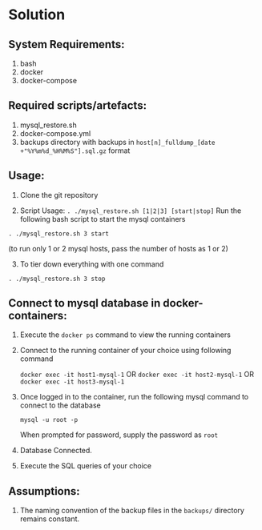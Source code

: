# Solution

## System Requirements:

1. bash
2. docker
3. docker-compose

## Required scripts/artefacts:

1. mysql_restore.sh
2. docker-compose.yml
3. backups directory with backups in `host[n]_fulldump_[date +"%Y%m%d_%H%M%S"].sql.gz` format

## Usage:

1. Clone the git repository

2. Script Usage:  `. ./mysql_restore.sh [1|2|3] [start|stop]`
Run the following bash script to start the mysql containers
   
`. ./mysql_restore.sh 3 start`

(to run only 1 or 2 mysql hosts, pass the number of hosts as 1 or 2)

3. To tier down everything with one command

`. ./mysql_restore.sh 3 stop`

## Connect to mysql database in docker-containers:

1. Execute the `docker ps` command to view the running containers

2. Connect to the running container of your choice using following command

   `docker exec -it host1-mysql-1`  OR   `docker exec -it host2-mysql-1`   OR   `docker exec -it host3-mysql-1` 

3. Once logged in to the container, run the following mysql command to connect to the database

   `mysql -u root -p`

   When prompted for password, supply the password as `root`

4. Database Connected.

5. Execute the SQL queries of your choice

## Assumptions:

1. The naming convention of the backup files in the `backups/` directory remains constant.


